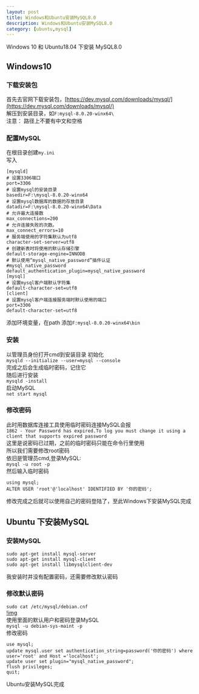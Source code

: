 ```yaml
---
layout: post
title: Windows和Ubuntu安装MySQL8.0
description: Windows和Ubuntu安装MySQL8.0
category: [ubuntu,mysql]
---
```

Windows 10 和 Ubuntu18.04 下安装 MySQL8.0  
##  Windows10
### 下载安装包  
首先去官网下载安装包，[https://dev.mysql.com/downloads/mysql/](https://dev.mysql.com/downloads/mysql/)  
解压到安装目录，如`F:mysql-8.0.20-winx64\`  
注意： 路径上不要有中文和空格  
### 配置MySQL
在根目录创建`my.ini`  
写入
```
[mysqld]
# 设置3306端口
port=3306
# 设置mysql的安装目录
basedir=F:\mysql-8.0.20-winx64
# 设置mysql数据库的数据的存放目录
datadir=F:\mysql-8.0.20-winx64\Data
# 允许最大连接数
max_connections=200
# 允许连接失败的次数。
max_connect_errors=10
# 服务端使用的字符集默认为utf8
character-set-server=utf8
# 创建新表时将使用的默认存储引擎
default-storage-engine=INNODB
# 默认使用“mysql_native_password”插件认证
#mysql_native_password
default_authentication_plugin=mysql_native_password
[mysql]
# 设置mysql客户端默认字符集
default-character-set=utf8
[client]
# 设置mysql客户端连接服务端时默认使用的端口
port=3306
default-character-set=utf8
```
添加环境变量，在path 添加`F:mysql-8.0.20-winx64\bin`  
### 安装
以管理员身份打开cmd到安装目录
初始化  
`mysqld --initialize --user=mysql --console`  
完成之后会生成临时密码，记住它  
随后进行安装  
`mysqld -install`  
启动MySQL  
`net start mysql`  
### 修改密码
此时用数据库连接工具使用临时密码连接MySQL会报  
`1862 - Your Password has expired.To log you must change it using a client that supports expired password`  
这里是说密码已过期，之前的临时密码只能在命令行里使用  
所以我们需要修改root密码  
依旧是管理员cmd,登录MySQL:  
`mysql -u root -p`  
然后输入临时密码  
```
using mysql;
ALTER USER 'root'@'localhost' IDENTIFIED BY '你的密码';
```
修改完成之后就可以使用自己的密码登陆了，至此Windows下安装MySQL完成  
## Ubuntu 下安装MySQL
### 安装MySQL
```
sudo apt-get install mysql-server
sudo apt-get install mysql-client
sudo apt-get install libmysqlclient-dev
```
我安装时并没有配置密码，还需要修改默认密码  
### 修改默认密码
`sudo cat /etc/mysql/debian.cnf`  
[!img]({{site.cdn}}/image/202005201228.jpg)  
使用里面的默认用户和密码登录MySQL  
`mysql -u debian-sys-maint -p`  
修改密码  
```
use mysql;
update mysql.user set authentication_string=password('你的密码') where user='root' and Host ='localhost';
update user set plugin="mysql_native_password";
flush privileges;
quit;
```
Ubuntu安装MySQL完成
